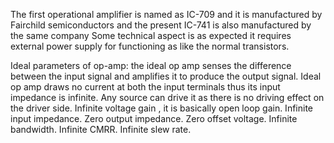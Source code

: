 The first operational amplifier is named as IC-709 and it is manufactured by Fairchild semiconductors and the present IC-741 is also manufactured by the same company
Some technical aspect is as expected it requires external power supply for functioning 
as like the normal transistors.

Ideal parameters of op-amp:
						the ideal op amp senses the difference between the input signal and amplifies it 
to produce the output signal.
Ideal op amp draws no current at both the input terminals thus its input impedance is infinite.
Any source can drive it as there is no driving effect on the driver side.
						Infinite voltage gain , it is basically open loop gain.
						Infinite input impedance.
						Zero output impedance.
						Zero offset voltage.
						Infinite bandwidth.
						Infinite CMRR.
						Infinite slew rate.
						

